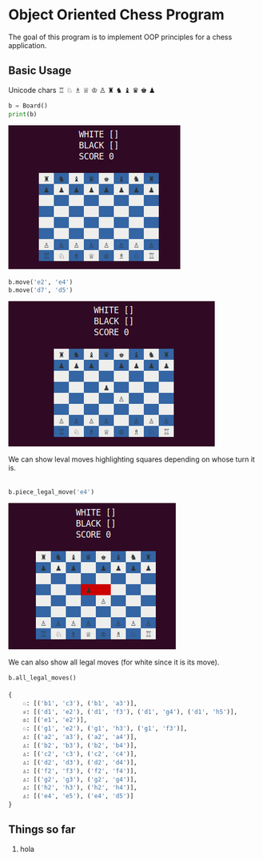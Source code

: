 # Object Oriented Chess Program

The goal of this program is to implement OOP principles for a chess application.

## Basic Usage

Unicode chars
♖  ♘  ♗  ♕  ♔  ♙
♜  ♞  ♝  ♛  ♚  ♟︎

```python
b = Board()
print(b)
```
![Board Set up](/docs/board.png?raw=true "Board")

```python
b.move('e2', 'e4')
b.move('d7', 'd5')
```
![Moves](/docs/move.png?raw=true "Moves")

We can show leval moves highlighting squares depending on whose turn it is.
```python

b.piece_legal_move('e4')

```
![Legal](/docs/legal.png?raw=true "Moves")


We can also show all legal moves (for white since it is its move).
```python
b.all_legal_moves()

{
	♘: [('b1', 'c3'), ('b1', 'a3')],
	♕: [('d1', 'e2'), ('d1', 'f3'), ('d1', 'g4'), ('d1', 'h5')],
	♔: [('e1', 'e2')],
	♘: [('g1', 'e2'), ('g1', 'h3'), ('g1', 'f3')],
	♙: [('a2', 'a3'), ('a2', 'a4')],
	♙: [('b2', 'b3'), ('b2', 'b4')],
	♙: [('c2', 'c3'), ('c2', 'c4')],
	♙: [('d2', 'd3'), ('d2', 'd4')],
	♙: [('f2', 'f3'), ('f2', 'f4')],
	♙: [('g2', 'g3'), ('g2', 'g4')],
	♙: [('h2', 'h3'), ('h2', 'h4')],
	♙: [('e4', 'e5'), ('e4', 'd5')]
}
```


## Things so far
1. hola
